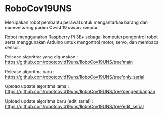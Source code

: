 # RoboCov19UNS

Merupakan robot pembantu perawat untuk mengantarkan barang dan memonitoring pasien Covid 19 secara remote

Robot menggunakan Raspberry Pi 3B+ sebagai komputer pengontrol robot serta menggunakan Arduino untuk mengontrol motor, servo, dan membaca sensor.

Release algoritma yang digunakan : https://github.com/robotcovid19uns/RoboCov19UNS/tree/main

Release algoritma baru : https://github.com/robotcovid19uns/RoboCov19UNS/tree/only_serial

Upload update algoritma lama : https://github.com/robotcovid19uns/RoboCov19UNS/tree/pengembangan

Upload update algoritma baru (edit_serial) : https://github.com/robotcovid19uns/RoboCov19UNS/tree/edit_serial
